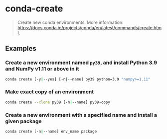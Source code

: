 # conda-create

> Create new conda environments. More information: <https://docs.conda.io/projects/conda/en/latest/commands/create.html>.

## Examples

### Create a new environment named `py39`, and install Python 3.9 and NumPy v1.11 or above in it

```bash
conda create [-y|--yes] [-n|--name] py39 python=3.9 "numpy>=1.11"
```

### Make exact copy of an environment

```bash
conda create --clone py39 [-n|--name] py39-copy
```

### Create a new environment with a specified name and install a given package

```bash
conda create [-n|--name] env_name package
```

